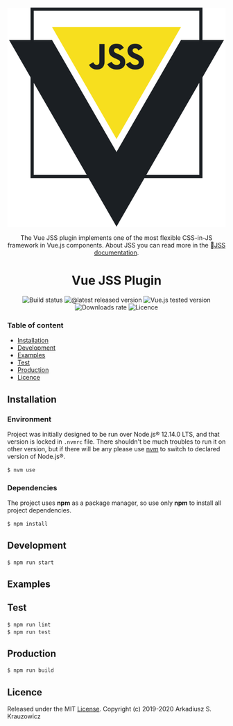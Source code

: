 <br/>
<center align="center">
  <img  src="./logo.svg">
  <p>The Vue JSS plugin implements one of the most flexible CSS-in-JS framework in Vue.js components. About JSS you can read more in the 📖<a href="https://cssinjs.org">JSS documentation</a>.</p>
  <h1>Vue JSS Plugin</h1>
  <img src="https://github.com/arktosk/vue-jss-project/workflows/Verify%20build/badge.svg?branch=master" alt="Build status"/>
  <img src="https://img.shields.io/npm/v/vue-jss-plugin" alt="@latest released version"/>
  <img src="https://img.shields.io/badge/vue.js-2.6.x-brightgreen" alt="Vue.js tested version"/>
  <img src="https://img.shields.io/npm/dm/vue-jss-plugin" alt="Downloads rate"/>
  <img src="https://img.shields.io/github/license/arktosk/vue-jss-project?color=blue" alt="Licence"/>
</center>

### Table of content

- [Installation](#installation)
- [Development](#development)
- [Examples](#examples)
- [Test](#test)
- [Production](#production)
- [Licence](#licence)

## Installation

### Environment

Project was initially designed to be run over Node.js® 12.14.0 LTS, and that version is locked in `.nvmrc` file. There shouldn't be much troubles to run it on other version, but if there will be any please use [nvm](https://github.com/nvm-sh/nvm) to switch to declared version of Node.js®.

```sh
$ nvm use
```

### Dependencies

The project uses **npm** as a package manager, so use only **npm** to install all project dependencies.

```sh
$ npm install
```

## Development

```sh
$ npm run start
```

## Examples

## Test

```sh
$ npm run lint
$ npm run test
```

## Production

```sh
$ npm run build
```

## Licence

Released under the MIT [License](./LICENSE). Copyright (c) 2019-2020 Arkadiusz S. Krauzowicz
